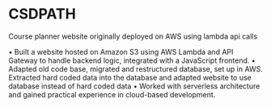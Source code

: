 # CSDPATH
Course planner website originally deployed on AWS using lambda api calls


•	Built a website hosted on Amazon S3 using AWS Lambda and API Gateway to handle backend logic, integrated with a JavaScript frontend. 
•	Adapted old code base, migrated and restructured database, set up in AWS. Extracted hard coded data into the database and adapted website to use database instead of hard coded data
•	Worked with serverless architecture and gained practical experience in cloud-based development.
